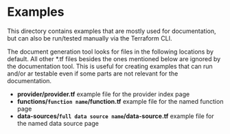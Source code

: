 # Examples

This directory contains examples that are mostly used for documentation, but can also be run/tested manually via the Terraform CLI.

The document generation tool looks for files in the following locations by default. All other *.tf files besides the ones mentioned below are ignored by the documentation tool. This is useful for creating examples that can run and/or ar testable even if some parts are not relevant for the documentation.

* **provider/provider.tf** example file for the provider index page
* **functions/`function name`/function.tf** example file for the named function page
* **data-sources/`full data source name`/data-source.tf** example file for the named data source page
